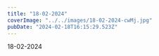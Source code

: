 ```yaml
---
title: "18-02-2024"
coverImage: "../../images/18-02-2024-cwMj.jpg"
pubDate: "2024-02-18T16:15:29.523Z"
---
```


18-02-2024
